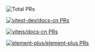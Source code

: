 ![Total PRs](https://img.shields.io/static/v1?label=Total+PRs&message=84+in+3+repos&color=red&style=flat)

[![vitest-dev/docs-cn PRs](https://img.shields.io/static/v1?label=vitest-dev%2Fdocs-cn&message=41+PRs&color=orange&style=flat)](https://github.com/vitest-dev/docs-cn)

[![vitejs/docs-cn PRs](https://img.shields.io/static/v1?label=vitejs%2Fdocs-cn&message=31+PRs&color=orange&style=flat)](https://github.com/vitejs/docs-cn)

[![element-plus/element-plus PRs](https://img.shields.io/static/v1?label=element-plus%2Felement-plus&message=12+PRs&color=brightgreen&style=flat)](https://github.com/element-plus/element-plus)